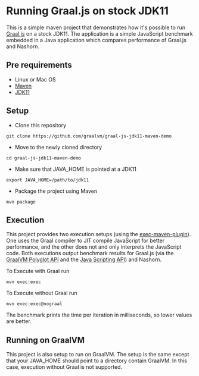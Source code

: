 # Running Graal.js on stock JDK11

This is a simple maven project that demonstrates how it's possible to run
[Graal.js](http://www.graalvm.org/docs/reference-manual/languages/js/) on a
stock JDK11. The application is a simple JavaScript benchmark embedded in a
Java application which compares performance of Graal.js and Nashorn.

## Pre requirements

- Linux or Mac OS
- [Maven](https://maven.apache.org)
- [JDK11](https://jdk.java.net/11/)

## Setup

- Clone this repository
```
git clone https://github.com/graalvm/graal-js-jdk11-maven-demo
```

- Move to the newly cloned directory
```
cd graal-js-jdk11-maven-demo
```

- Make sure that JAVA_HOME is pointed at a JDK11
```
export JAVA_HOME=/path/to/jdk11
```

- Package the project using Maven
```
mvn package
```

## Execution

This project provides two execution setups (using the
[exec-maven-plugin](https://www.mojohaus.org/exec-maven-plugin/)). One uses the
Graal compiler to JIT compile JavaScript for better performance, and the other
does not and only interprets the JavaScript code. Both executions output
benchmark results for Graal.js (via the [GraalVM Polyglot
API](https://www.graalvm.org/truffle/javadoc/index.html?com/oracle/truffle/api/instrumentation/EventContext.html)
and the [Java Scripting
API](https://docs.oracle.com/javase/8/docs/technotes/guides/scripting/prog_guide/api.html)) and Nashorn.



To Execute with Graal run
```
mvn exec:exec
```

To Execute without Graal run
```
mvn exec:exec@nograal
```

The benchmark prints the time per iteration in milliseconds, so lower values are better.

## Running on GraalVM

This project is also setup to run on GraalVM. The setup is the same except
that your JAVA_HOME should point to a directory contain GraalVM. In this case,
execution without Graal is not supported.
